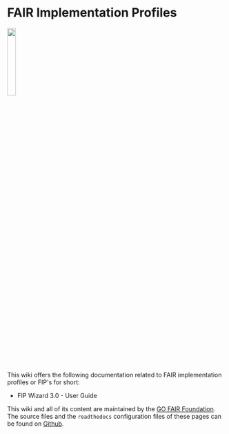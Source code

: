 # FAIR Implementation Profiles

<p align="left"><img src="/_static/img/Offical_FIP_Icon.png" width="20%"></p>

This wiki offers the following documentation related to FAIR implementation profiles or FIP's for short:

- FIP Wizard 3.0 - User Guide


This wiki and all of its content are maintained by the [GO FAIR Foundation](https://www.gofair.foundation/). The source files and the `readthedocs` configuration files of these pages can be found on [Github](https://github.com/gofair-foundation/fip).
